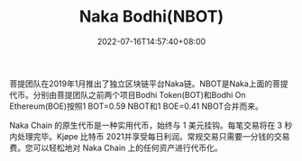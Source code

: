﻿---
weight: 
title: "Naka Bodhi(NBOT)"
description: "菩提团队在2019年1月推出了独立区块链平台Naka链"
date: 2022-07-16T14:57:40+08:00
lastmod: 2022-07-16T14:57:40+08:00
draft: false
authors: ["Simon"]
featuredImage: "naka-bodhinbot.jpg"
link: "https://www.nakachain.org/"
tags: ["数字代币","Naka Bodhi(NBOT)"]
categories: ["navigation"]
navigation: ["数字代币"]
lightgallery: true
toc: true
pinned: false
recommend: false
recommend1: false
---
菩提团队在2019年1月推出了独立区块链平台Naka链。NBOT是Naka上面的菩提代币。分别由菩提团队之前两个项目Bodhi Token(BOT)和Bodhi On Ethereum(BOE)按照1 BOT=0.59 NBOT和1 BOE=0.41 NBOT合并而来。

Naka Chain 的原生代币是一种实用代币，始终与 1 美元挂钩。每笔交易将在 3 秒内处理完毕。Kjøpe 比特币 2021并享受每日利润。常规交易只需要一分钱的交易费。您可以轻松地对 Naka Chain 上的任何资产进行代币化。